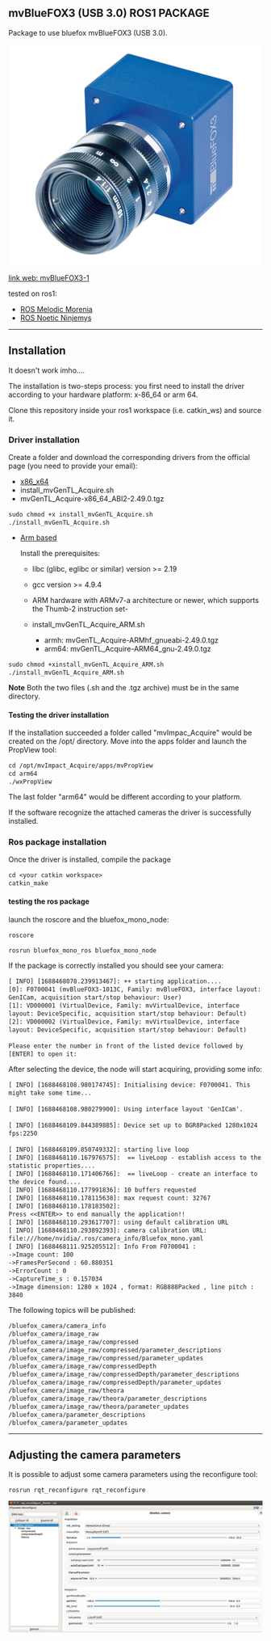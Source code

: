 ## mvBlueFOX3 (USB 3.0) ROS1 PACKAGE


Package to use bluefox mvBlueFOX3 (USB 3.0). 

<img src="media/mvBlueFOX3.jpg" alt="mvBlueFOX3" width="500px"/> <br/>

[link web: mvBlueFOX3-1](https://www.matrix-vision.com/en/products/MP11538315)

tested on ros1: 
- [ROS Melodic Morenia](https://wiki.ros.org/melodic)
- [ROS Noetic Ninjemys](http://wiki.ros.org/noetic)


---

## Installation

It doesn't work imho....

The installation is two-steps process: you first need to install the driver according 
to your hardware platform: x-86_64 or arm 64. 

Clone this repository inside your ros1 workspace (i.e. catkin_ws) and source it. 

### Driver installation

Create a folder and download the corresponding drivers from the official page (you need to provide your email):

-  [x86_x64](https://www.matrix-vision.com/en/downloads/drivers-software/mvbluefox3-usb-3-0/linux-2-6-4-x-x) <br>
  - install_mvGenTL_Acquire.sh
  - mvGenTL_Acquire-x86_64_ABI2-2.49.0.tgz
```shell 
sudo chmod +x install_mvGenTL_Acquire.sh
./install_mvGenTL_Acquire.sh
```

- [Arm based](https://www.matrix-vision.com/en/downloads/drivers-software/mvbluefox3-usb-3-0/arm-based-embedded-devices) <br>
  
    Install the prerequisites:
  - libc (glibc, eglibc or similar) version >= 2.19
  - gcc version >= 4.9.4
  - ARM hardware with ARMv7-a architecture or newer, which supports the Thumb-2 instruction set-

  
  - install_mvGenTL_Acquire_ARM.sh
    - armh: mvGenTL_Acquire-ARMhf_gnueabi-2.49.0.tgz
    - arm64: mvGenTL_Acquire-ARM64_gnu-2.49.0.tgz

```shell 
sudo chmod +xinstall_mvGenTL_Acquire_ARM.sh
./install_mvGenTL_Acquire_ARM.sh
```

**Note** Both the two files (.sh and the .tgz archive) must be in the same directory.
#### Testing the driver installation 
If the installation succeeded a folder called "mvImpac_Acquire" would be created on 
the /opt/ directory. 
Move into the apps folder and launch the PropView tool:

```shell 
cd /opt/mvImpact_Acquire/apps/mvPropView
cd arm64
./wxPropView
```

The last folder "arm64" would be different according to your platform. 

If the software recognize the attached cameras the driver is successfully installed.


### Ros package installation 

Once the driver is installed, compile the package

```shell 
cd <your catkin workspace>
catkin_make
```

#### testing the ros package

launch the roscore and the bluefox_mono_node:

```shell 
roscore
```

```shell 
rosrun bluefox_mono_ros bluefox_mono_node
```

If the package is correctly installed you should see your camera:
```shell 
[ INFO] [1688468078.239913467]: ++ starting application....
[0]: F0700041 (mvBlueFOX3-1013C, Family: mvBlueFOX3, interface layout: GenICam, acquisition start/stop behaviour: User)
[1]: VD000001 (VirtualDevice, Family: mvVirtualDevice, interface layout: DeviceSpecific, acquisition start/stop behaviour: Default)
[2]: VD000002 (VirtualDevice, Family: mvVirtualDevice, interface layout: DeviceSpecific, acquisition start/stop behaviour: Default)

Please enter the number in front of the listed device followed by [ENTER] to open it: 
```

After selecting the device, the node will start acquiring, providing some info:

```shell 
[ INFO] [1688468108.980174745]: Initialising device: F0700041. This might take some time...

[ INFO] [1688468108.980279900]: Using interface layout 'GenICam'.

[ INFO] [1688468109.844389885]: Device set up to BGR8Packed 1280x1024 fps:2250

[ INFO] [1688468109.850749332]: starting live loop
[ INFO] [1688468110.167976575]:  == liveLoop - establish access to the statistic properties....
[ INFO] [1688468110.171406766]:  == liveLoop - create an interface to the device found....
[ INFO] [1688468110.177991836]: 10 buffers requested
[ INFO] [1688468110.178115638]: max request count: 32767
[ INFO] [1688468110.178183502]: 
Press <<ENTER>> to end manually the application!!
[ INFO] [1688468110.293617707]: using default calibration URL
[ INFO] [1688468110.293892393]: camera calibration URL: file:///home/nvidia/.ros/camera_info/Bluefox_mono.yaml
[ INFO] [1688468111.925205512]: Info From F0700041 :
->Image count: 100 
->FramesPerSecond : 60.880351 
->ErrorCount : 0 
->CaptureTime_s : 0.157034 
->Image dimension: 1280 x 1024 , format: RGB888Packed , line pitch : 3840
```

The following topics will be published:
```shell 
/bluefox_camera/camera_info
/bluefox_camera/image_raw
/bluefox_camera/image_raw/compressed
/bluefox_camera/image_raw/compressed/parameter_descriptions
/bluefox_camera/image_raw/compressed/parameter_updates
/bluefox_camera/image_raw/compressedDepth
/bluefox_camera/image_raw/compressedDepth/parameter_descriptions
/bluefox_camera/image_raw/compressedDepth/parameter_updates
/bluefox_camera/image_raw/theora
/bluefox_camera/image_raw/theora/parameter_descriptions
/bluefox_camera/image_raw/theora/parameter_updates
/bluefox_camera/parameter_descriptions
/bluefox_camera/parameter_updates
```

---

## Adjusting the camera parameters

It is possible to adjust some camera parameters using the reconfigure tool:

```shell 
rosrun rqt_reconfigure rqt_reconfigure
```


<img src="media/Ros_parameters.png" alt="rqt_reconfigure" width="900px"/> <br/>

